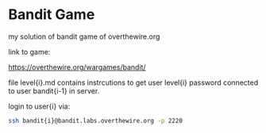 # Bandit Game
my solution of bandit game of overthewire.org

link to game:

https://overthewire.org/wargames/bandit/

file level{i}.md contains instrcutions to get user level{i} password connected to user bandit{i-1} in server.

login to user{i} via:
```sh
ssh bandit{i}@bandit.labs.overthewire.org -p 2220
```